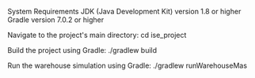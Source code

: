 System Requirements
JDK (Java Development Kit) version 1.8 or higher
Gradle version 7.0.2 or higher

Navigate to the project's main directory:
cd ise_project

Build the project using Gradle:
./gradlew build

Run the warehouse simulation using Gradle:
./gradlew runWarehouseMas

